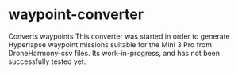 # waypoint-converter
Converts waypoints
This converter was started in order to generate Hyperlapse waypoint missions suitable for the Mini 3 Pro from DroneHarmony-csv files. Its work-in-progress, and has not been successfully tested yet.
